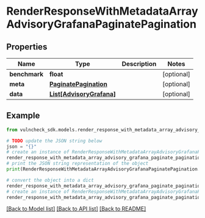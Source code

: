 # RenderResponseWithMetadataArrayAdvisoryGrafanaPaginatePagination


## Properties

Name | Type | Description | Notes
------------ | ------------- | ------------- | -------------
**benchmark** | **float** |  | [optional] 
**meta** | [**PaginatePagination**](PaginatePagination.md) |  | [optional] 
**data** | [**List[AdvisoryGrafana]**](AdvisoryGrafana.md) |  | [optional] 

## Example

```python
from vulncheck_sdk.models.render_response_with_metadata_array_advisory_grafana_paginate_pagination import RenderResponseWithMetadataArrayAdvisoryGrafanaPaginatePagination

# TODO update the JSON string below
json = "{}"
# create an instance of RenderResponseWithMetadataArrayAdvisoryGrafanaPaginatePagination from a JSON string
render_response_with_metadata_array_advisory_grafana_paginate_pagination_instance = RenderResponseWithMetadataArrayAdvisoryGrafanaPaginatePagination.from_json(json)
# print the JSON string representation of the object
print(RenderResponseWithMetadataArrayAdvisoryGrafanaPaginatePagination.to_json())

# convert the object into a dict
render_response_with_metadata_array_advisory_grafana_paginate_pagination_dict = render_response_with_metadata_array_advisory_grafana_paginate_pagination_instance.to_dict()
# create an instance of RenderResponseWithMetadataArrayAdvisoryGrafanaPaginatePagination from a dict
render_response_with_metadata_array_advisory_grafana_paginate_pagination_from_dict = RenderResponseWithMetadataArrayAdvisoryGrafanaPaginatePagination.from_dict(render_response_with_metadata_array_advisory_grafana_paginate_pagination_dict)
```
[[Back to Model list]](../README.md#documentation-for-models) [[Back to API list]](../README.md#documentation-for-api-endpoints) [[Back to README]](../README.md)


